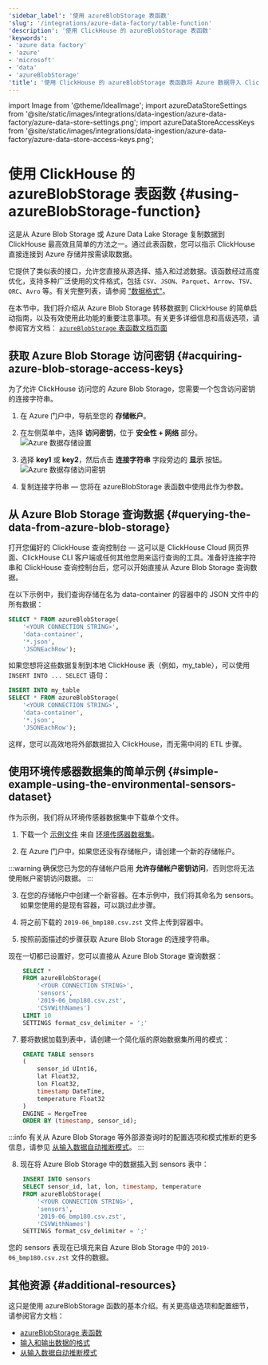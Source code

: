 ```yaml
---
'sidebar_label': '使用 azureBlobStorage 表函数'
'slug': '/integrations/azure-data-factory/table-function'
'description': '使用 ClickHouse 的 azureBlobStorage 表函数'
'keywords':
- 'azure data factory'
- 'azure'
- 'microsoft'
- 'data'
- 'azureBlobStorage'
'title': '使用 ClickHouse 的 azureBlobStorage 表函数将 Azure 数据导入 ClickHouse'
---
```


import Image from '@theme/IdealImage';
import azureDataStoreSettings                   from '@site/static/images/integrations/data-ingestion/azure-data-factory/azure-data-store-settings.png';
import azureDataStoreAccessKeys                 from '@site/static/images/integrations/data-ingestion/azure-data-factory/azure-data-store-access-keys.png';


# 使用 ClickHouse 的 azureBlobStorage 表函数 {#using-azureBlobStorage-function}

这是从 Azure Blob Storage 或 Azure Data Lake Storage 复制数据到 ClickHouse 最高效且简单的方法之一。通过此表函数，您可以指示 ClickHouse 直接连接到 Azure 存储并按需读取数据。

它提供了类似表的接口，允许您直接从源选择、插入和过滤数据。该函数经过高度优化，支持多种广泛使用的文件格式，包括 `CSV`、`JSON`、`Parquet`、`Arrow`、`TSV`、`ORC`、`Avro` 等。有关完整列表，请参阅 ["数据格式"](/interfaces/formats)。

在本节中，我们将介绍从 Azure Blob Storage 转移数据到 ClickHouse 的简单启动指南，以及有效使用此功能的重要注意事项。有关更多详细信息和高级选项，请参阅官方文档：
[`azureBlobStorage` 表函数文档页面](https://clickhouse.com/docs/sql-reference/table-functions/azureBlobStorage)

## 获取 Azure Blob Storage 访问密钥 {#acquiring-azure-blob-storage-access-keys}

为了允许 ClickHouse 访问您的 Azure Blob Storage，您需要一个包含访问密钥的连接字符串。

1. 在 Azure 门户中，导航至您的 **存储帐户**。

2. 在左侧菜单中，选择 **访问密钥**，位于 **安全性 + 网络** 部分。
   <Image img={azureDataStoreSettings} size="lg" alt="Azure 数据存储设置" border/>

3. 选择 **key1** 或 **key2**，然后点击 **连接字符串** 字段旁边的 **显示** 按钮。
   <Image img={azureDataStoreAccessKeys} size="lg" alt="Azure 数据存储访问密钥" border/>

4. 复制连接字符串 — 您将在 azureBlobStorage 表函数中使用此作为参数。

## 从 Azure Blob Storage 查询数据 {#querying-the-data-from-azure-blob-storage}

打开您偏好的 ClickHouse 查询控制台 — 这可以是 ClickHouse Cloud 网页界面、ClickHouse CLI 客户端或任何其他您用来运行查询的工具。准备好连接字符串和 ClickHouse 查询控制台后，您可以开始直接从 Azure Blob Storage 查询数据。

在以下示例中，我们查询存储在名为 data-container 的容器中的 JSON 文件中的所有数据：

```sql
SELECT * FROM azureBlobStorage(
    '<YOUR CONNECTION STRING>',
    'data-container',
    '*.json',
    'JSONEachRow');
```

如果您想将这些数据复制到本地 ClickHouse 表（例如，my_table），可以使用 `INSERT INTO ... SELECT` 语句：

```sql
INSERT INTO my_table
SELECT * FROM azureBlobStorage(
    '<YOUR CONNECTION STRING>',
    'data-container',
    '*.json',
    'JSONEachRow');
```

这样，您可以高效地将外部数据拉入 ClickHouse，而无需中间的 ETL 步骤。

## 使用环境传感器数据集的简单示例 {#simple-example-using-the-environmental-sensors-dataset}

作为示例，我们将从环境传感器数据集中下载单个文件。

1. 下载一个 [示例文件](https://clickhouse-public-datasets.s3.eu-central-1.amazonaws.com/sensors/monthly/2019-06_bmp180.csv.zst)
   来自 [环境传感器数据集](https://clickhouse.com/docs/getting-started/example-datasets/environmental-sensors)。

2. 在 Azure 门户中，如果您还没有存储帐户，请创建一个新的存储帐户。

:::warning
确保您已为您的存储帐户启用 **允许存储帐户密钥访问**，否则您将无法使用帐户密钥访问数据。
:::

3. 在您的存储帐户中创建一个新容器。在本示例中，我们将其命名为 sensors。
   如果您使用的是现有容器，可以跳过此步骤。

4. 将之前下载的 `2019-06_bmp180.csv.zst` 文件上传到容器中。

5. 按照前面描述的步骤获取 Azure Blob Storage 的连接字符串。

现在一切都已设置好，您可以直接从 Azure Blob Storage 查询数据：

```sql
    SELECT *
    FROM azureBlobStorage(
        '<YOUR CONNECTION STRING>', 
        'sensors',
        '2019-06_bmp180.csv.zst', 
        'CSVWithNames')
    LIMIT 10
    SETTINGS format_csv_delimiter = ';'
```

7. 要将数据加载到表中，请创建一个简化版的原始数据集所用的模式：
```sql
    CREATE TABLE sensors
    (
        sensor_id UInt16,
        lat Float32,
        lon Float32,
        timestamp DateTime,
        temperature Float32
    )
    ENGINE = MergeTree
    ORDER BY (timestamp, sensor_id);
```

:::info
有关从 Azure Blob Storage 等外部源查询时的配置选项和模式推断的更多信息，请参见 [从输入数据自动推断模式](https://clickhouse.com/docs/interfaces/schema-inference)。
:::

8. 现在将 Azure Blob Storage 中的数据插入到 sensors 表中：
```sql
    INSERT INTO sensors
    SELECT sensor_id, lat, lon, timestamp, temperature
    FROM azureBlobStorage(
        '<YOUR CONNECTION STRING>', 
        'sensors',
        '2019-06_bmp180.csv.zst', 
        'CSVWithNames')
    SETTINGS format_csv_delimiter = ';'
```

您的 sensors 表现在已填充来自 Azure Blob Storage 中的 `2019-06_bmp180.csv.zst` 文件的数据。

## 其他资源 {#additional-resources}

这只是使用 azureBlobStorage 函数的基本介绍。有关更高级选项和配置细节，请参阅官方文档：

- [azureBlobStorage 表函数](https://clickhouse.com/docs/sql-reference/table-functions/azureBlobStorage)
- [输入和输出数据的格式](https://clickhouse.com/docs/sql-reference/formats)
- [从输入数据自动推断模式](https://clickhouse.com/docs/interfaces/schema-inference)
